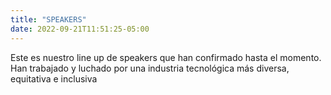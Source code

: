 ```yaml
---
title: "SPEAKERS"
date: 2022-09-21T11:51:25-05:00
---
```


Este es nuestro line up de speakers que han confirmado hasta el momento. Han trabajado y luchado por una industria tecnológica más diversa, equitativa e inclusiva